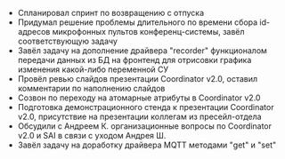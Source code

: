 * Спланировал спринт по возвращению с отпуска
* Придумал решение проблемы длительного по времени сбора id-адресов микрофонных пультов конференц-системы, завёл соответствующую задачу
* Завёл задачу на дополнение драйвера "recorder" функционалом передачи данных из БД на фронтенд для отрисовки графика изменения какой-либо переменной СУ
* Провёл ревью слайдов презентации Coordinator v2.0, оставил комментарии по наполнению слайдов
* Созвон по переходу на атомарные атрибуты в Coordinator v2.0
* Подготовка демонстрационного стенда к презентации Coordinator v2.0, присутствие на презентации коллегам из пресейл-отдела
* Обсудили с Андреем К. организационные вопросы по Coordinator v2.0 и SAI в связи с уходом Андрея Ш.
* Завёл задачу на доработку драйвера MQTT методами "get" и "set"
